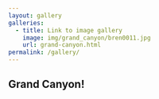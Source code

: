 ```yaml
---
layout: gallery
galleries:
  - title: Link to image gallery
    image: img/grand_canyon/bren0011.jpg
    url: grand-canyon.html
permalink: /gallery/
---
```


## Grand Canyon!

